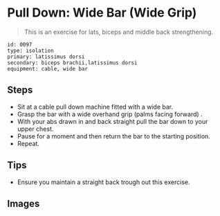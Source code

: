 # Pull Down: Wide Bar (Wide Grip)

> This is an exercise for lats, biceps and middle back strengthening.

``` 
id: 0097 
type: isolation 
primary: latissimus dorsi 
secondary: biceps brachii,latissimus dorsi 
equipment: cable, wide bar 
``` 


## Steps


 - Sit at a cable pull down machine fitted with a wide bar.
 - Grasp the bar with a wide overhand grip (palms facing forward) .
 - With your abs drawn in and back straight pull the bar down to your upper chest.
 - Pause for a moment and then return the bar to the starting position.
 - Repeat.

## Tips


 - Ensure you maintain a straight back trough out this exercise.

## Images


